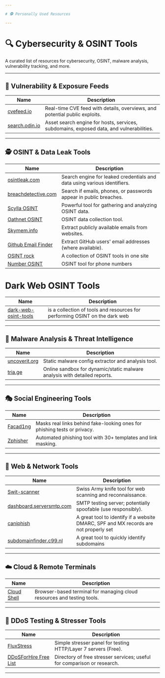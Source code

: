 ```yaml
---

# 🕵️ Personally Used Resources

---
```


# 🔍 Cybersecurity & OSINT Tools

A curated list of resources for cybersecurity, OSINT, malware analysis, vulnerability tracking, and more.

---

## 📡 Vulnerability & Exposure Feeds

| Name                                      | Description                                                                             |
| ----------------------------------------- | --------------------------------------------------------------------------------------- |
| [cvefeed.io](https://cvefeed.io/)         | Real-time CVE feed with details, overviews, and potential public exploits.              |
| [search.odin.io](https://search.odin.io/) | Asset search engine for hosts, services, subdomains, exposed data, and vulnerabilities. |

---

## 🕵️ OSINT & Data Leak Tools

| Name                                                         | Description                                                              |
| ------------------------------------------------------------ | ------------------------------------------------------------------------ |
| [osintleak.com](https://osintleak.com/)                      | Search engine for leaked credentials and data using various identifiers. |
| [breachdetective.com](https://breachdetective.com/)          | Search if emails, phones, or passwords appear in public breaches.        |
| [Scylla OSINT](https://github.com/cybersecurity-team/Scylla) | Powerful tool for gathering and analyzing OSINT data.                    |
| [Oathnet OSINT](https://oathnet.org/)                        | OSINT data collection tool.                                              |
| [Skymem.info](https://www.skymem.info/)                      | Extract publicly available emails from websites.                         |
| [Github Email Finder](https://braingainsoft.com)             | Extract GitHub users' email addresses (where available).                 |
| [OSINT rock](https://osint.rocks/)                           | A collection of OSINT tools in one site                                  |
|[Number OSINT](https://whatsapp.checkleaked.cc/)              | OSINT tool for phone numbers                                             |

# Dark Web OSINT Tools
| Name                                                         | Description                                                              |
| ------------------------------------------------------------ | ------------------------------------------------------------------------ |
| [dark-web-osint-tools](https://github.com/apurvsinghgautam/dark-web-osint-tools)| is a collection of tools and resources for performing OSINT on the dark web |

---

## 🧪 Malware Analysis & Threat Intelligence

| Name                                        | Description                                                               |
| ------------------------------------------- | ------------------------------------------------------------------------- |
| [uncoverit.org](https://www.uncoverit.org/) | Static malware config extractor and analysis tool.                        |
| [tria.ge](https://tria.ge/)                 | Online sandbox for dynamic/static malware analysis with detailed reports. |

---

## 🎭 Social Engineering Tools

| Name                                                       | Description                                                              |
| ---------------------------------------------------------- | ------------------------------------------------------------------------ |
| [Facad1ng](https://github.com/spyboy-productions/Facad1ng) | Masks real links behind fake-looking ones for phishing tests or privacy. |
| [Zphisher](https://github.com/htr-tech/zphisher)           | Automated phishing tool with 30+ templates and link masking.             |

---

## 🧰 Web & Network Tools

| Name                                                         | Description                                                   |
| ------------------------------------------------------------ | ------------------------------------------------------------- |
| [Swit-scanner](https://github.com/RedSecurity/swit-scanner)  | Swiss Army knife tool for web scanning and reconnaissance.    |
| [dashboard.serversmtp.com](https://dashboard.serversmtp.com) | SMTP testing server; potentially spoofable (use responsibly). |
| [caniphish](https://caniphish.com/)             | A great tool to identify if a website DMARC, SPF and MX records are not properly set |
|[subdomainfinder.c99.nl](https://subdomainfinder.c99.nl/)|A great tool to quickly identify subdomains|

---

## ☁️ Cloud & Remote Terminals

| Name                                            | Description                                                            |
| ----------------------------------------------- | ---------------------------------------------------------------------- |
| [Cloud Shell](https://shell.cloud.google.com/?) | Browser-based terminal for managing cloud resources and testing tools. |

---

## 🚨 DDoS Testing & Stresser Tools

| Name                                                        | Description                                                             |
| ----------------------------------------------------------- | ----------------------------------------------------------------------- |
| [FluxStress](https://fluxstress.su/dash/stress)             | Simple stresser panel for testing HTTP/Layer 7 servers (Free).          |
| [DDoSForHire Free List](https://www.ddosforhi.re/list/free) | Directory of free stresser services; useful for comparison or research. |

---

